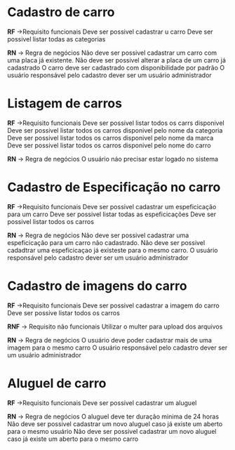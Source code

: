 # Cadastro de carro

**RF** ->Requisito funcionais
  Deve ser possivel cadastrar u carro
  Deve ser possivel listar todas as categorias


**RN** -> Regra de negócios
   Não deve ser possivel cadastrar um carro com uma placa já existente.
   Não deve ser possivel alterar a placa de um carro já cadastrado
   O carro deve ser cadastrado com disponibilidade por padrão
   O usuário responsável pelo cadastro dever ser um usuário administrador

# Listagem de carros

**RF** ->Requisito funcionais
  Deve ser possivel listar todos os carrs disponivel
  Deve ser possivel listar todos os carros disponivel pelo nome da categoria
  Deve ser possivel listar todos os carros disponivel pelo nome da marca
  Deve ser possivel listar todos os carros disponivel pelo nome do carro

**RN** -> Regra de negócios
  O usuário náo precisar estar logado no sistema


# Cadastro de Especificação no carro

**RF** ->Requisito funcionais
Deve ser possivel cadastrar um espeficicação para um carro
Deve ser possivel listar todas as espeficicações 
Deve ser possivel listar todos os carros


**RN** -> Regra de negócios
 Não deve ser possivel cadastrar uma espeficicação para um carro não cadastrado. 
 Não deve ser possivel cadadtrar uma espeficicaçao já existeste para o mesmo carro.
 O usuário responsável pelo cadastro dever ser um usuário administrador

 # Cadastro de imagens do carro 
  
 **RF** ->Requisito funcionais
  Deve ser possivel cadastrar a imagem do carro 
  Deve ser possive listar todos os carros

**RNF** -> Requisito não funcionais 
 Utilizar o multer para upload dos arquivos 

 **RN** -> Regra de negócios 
 O usuário deve poder cadastrar mais de uma imagem para o mesmo carro 
 O usuário responsável pelo cadastro dever ser um usuário administrador

# Aluguel de carro 

 **RF** ->Requisito funcionais
  Deve ser possivel cadastrar um aluguel 

 **RN** -> Regra de negócios 
  O aluguel deve ter duração minima de 24 horas
  Não deve ser possivel cadastrar um novo aluguel caso já existe um aberto para o mesmo usuário
  Não deve ser possivel cadastrar um novo aluguel caso já existe um aberto para o mesmo carro